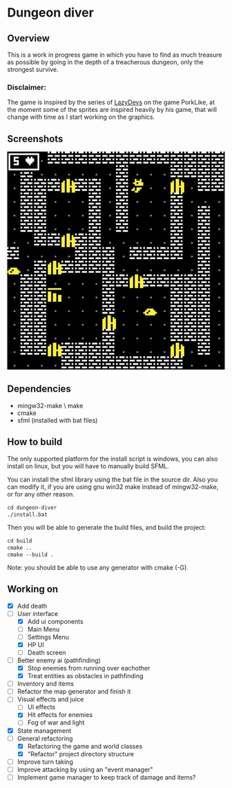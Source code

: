 # Dungeon diver

## Overview

This is a work in progress game in which you have to find as much treasure as possible by going in the depth of a treacherous dungeon, only the strongest survive.

### Disclaimer: 

The game is inspired by the series of [LazyDevs](https://www.youtube.com/c/LazyDevs) on the game PorkLike, at the moment some of the sprites are inspired heavily by his game, that will change with time as I start working on the graphics.

## Screenshots

![Game](./game.png)

## Dependencies

- mingw32-make \ make
- cmake
- sfml (installed with bat files)

## How to build

The only supported platform for the install script is windows, you can also install on linux, but you will have to manually build SFML.

You can install the sfml library using the bat file in the source dir. Also you can modify it, if you are using gnu win32 make instead of mingw32-make, or for any other reason.

```
cd dungeon-diver
./install.bat
```

Then you will be able to generate the build files, and build the project:

```
cd build
cmake ..
cmake --build .
```

Note: you should be able to use any generator with cmake (-G).

## Working on

- [X] Add death
- [ ] User interface
    - [X] Add ui components
    - [ ] Main Menu
    - [ ] Settings Menu
    - [X] HP UI
    - [ ] Death screen
- [ ] Better enemy ai (pathfinding)
    - [X] Stop enemies from running over eachother
    - [X] Treat entities as obstacles in pathfinding
- [ ] Inventory and items
- [ ] Refactor the map generator and finish it
- [ ] Visual effects and juice
    - [ ] UI effects
    - [X] Hit effects for enemies
    - [ ] Fog of war and light
- [X] State management
- [ ] General refactoring
    - [X] Refactoring the game and world classes
    - [X] "Refactor" project directory structure
- [ ] Improve turn taking
- [ ] Improve attacking by using an "event manager"
- [ ] Implement game manager to keep track of damage and items? 